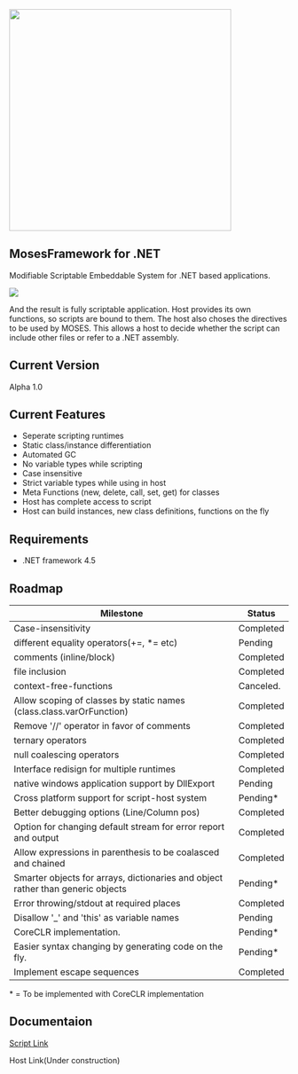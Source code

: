 <img src="http://i.imgur.com/p3XrMwh.png" width=400>

MosesFramework for .NET
--------------------
Modifiable Scriptable Embeddable System for .NET based applications.

<img src = "http://i.imgur.com/5hiH4P1.png">

And the result is fully scriptable application. Host provides its own functions, so scripts are bound to them. The host also choses the directives to be used by MOSES. This allows a host to decide whether the script can include other files or refer to a .NET assembly.

Current Version
--------------------
Alpha 1.0


Current Features
------------------
* Seperate scripting runtimes
* Static class/instance differentiation
* Automated GC
* No variable types while scripting
* Case insensitive
* Strict variable types while using in host
* Meta Functions (new, delete, call, set, get) for classes
* Host has complete access to script
* Host can build instances, new class definitions, functions on the fly


Requirements
-------------------
* .NET framework 4.5

Roadmap
--------------

|Milestone|Status|
|---------|------|
|Case-insensitivity|Completed
|different equality operators(+=, *= etc)|Pending
|comments (inline/block)|Completed
|file inclusion|Completed
|context-free-functions|Canceled.
|Allow scoping of classes by static names (class.class.varOrFunction)|Completed
|Remove '//' operator in favor of comments|Completed
|ternary operators|Completed
|null coalescing operators|Completed
|Interface redisign for multiple runtimes|Completed
|native windows application support by DllExport|Pending
|Cross platform support for script-host system|Pending\*
|Better debugging options (Line/Column pos)|Completed
|Option for changing default stream for error report and output|Completed
|Allow expressions in parenthesis to be coalasced and chained|Completed
|Smarter objects for arrays, dictionaries and object rather than generic objects|Pending\*
|Error throwing/stdout at required places|Completed
|Disallow '_' and 'this' as variable names|Pending
|CoreCLR implementation.|Pending*
|Easier syntax changing by generating code on the fly.|Pending\*
|Implement escape sequences|Completed
\* = To be implemented with CoreCLR implementation

Documentaion
--------------
[Script Link](Documentation.md)

Host Link(Under construction)
